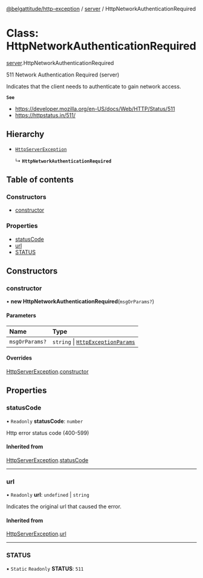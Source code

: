 [@belgattitude/http-exception](../README.md) / [server](../modules/server.md) / HttpNetworkAuthenticationRequired

# Class: HttpNetworkAuthenticationRequired

[server](../modules/server.md).HttpNetworkAuthenticationRequired

511 Network Authentication Required (server)

Indicates that the client needs to authenticate to gain network access.

**`See`**

- https://developer.mozilla.org/en-US/docs/Web/HTTP/Status/511
- https://httpstatus.in/511/

## Hierarchy

- [`HttpServerException`](base.HttpServerException.md)

  ↳ **`HttpNetworkAuthenticationRequired`**

## Table of contents

### Constructors

- [constructor](server.HttpNetworkAuthenticationRequired.md#constructor)

### Properties

- [statusCode](server.HttpNetworkAuthenticationRequired.md#statuscode)
- [url](server.HttpNetworkAuthenticationRequired.md#url)
- [STATUS](server.HttpNetworkAuthenticationRequired.md#status)

## Constructors

### constructor

• **new HttpNetworkAuthenticationRequired**(`msgOrParams?`)

#### Parameters

| Name           | Type                                                                         |
| :------------- | :--------------------------------------------------------------------------- |
| `msgOrParams?` | `string` \| [`HttpExceptionParams`](../modules/types.md#httpexceptionparams) |

#### Overrides

[HttpServerException](base.HttpServerException.md).[constructor](base.HttpServerException.md#constructor)

## Properties

### statusCode

• `Readonly` **statusCode**: `number`

Http error status code (400-599)

#### Inherited from

[HttpServerException](base.HttpServerException.md).[statusCode](base.HttpServerException.md#statuscode)

---

### url

• `Readonly` **url**: `undefined` \| `string`

Indicates the original url that caused the error.

#### Inherited from

[HttpServerException](base.HttpServerException.md).[url](base.HttpServerException.md#url)

---

### STATUS

▪ `Static` `Readonly` **STATUS**: `511`
